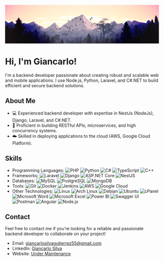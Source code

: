 <!-- ### Hi there I'm Giancarlo👋 -->

<!--
**Gdevp/Gdevp** is a ✨ _special_ ✨ repository because its `README.md` (this file) appears on your GitHub profile.

Here are some ideas to get you started:

- 🔭 I’m currently working on ...
- 🌱 I’m currently learning ...
- 👯 I’m looking to collaborate on ...
- 🤔 I’m looking for help with ...
- 💬 Ask me about ...
- 📫 How to reach me: ...
- 😄 Pronouns: ...
- ⚡ Fun fact: ...
-->
![Panoramic view of a forested mountain with clouds](./banner_2_profile.png)

<div class="container">
  <h1>Hi, I'm Giancarlo! </h1>
  <p>
    I'm a backend developer passionate about creating robust and scalable web and mobile applications. I use Node.js, Python, Laravel, and C#.NET to build efficient and secure backend solutions.
  </p>

  <h2>About Me</h2>

  <ul>
    <li>💻 Experienced backend developer with expertise in NestJs (NodeJs), Django, Laravel, and C#.NET.</li>
    <li>🔄 Proficient in building RESTful APIs, microservices, and high concurrency systems.</li>
    <li>☁️ Skilled in deploying applications to the cloud (AWS, Google Cloud Platform).</li>
  </ul>

  <h2>Skills</h2>

  <ul>
    <li>Programming Languages: 
        <img src="https://img.shields.io/badge/PHP-777BB4?style=flat-square&logo=php&logoColor=white" alt="PHP">
        <img src="https://img.shields.io/badge/Python-3776AB?style=flat-square&logo=python&logoColor=white" alt="Python">
        <img src="https://img.shields.io/badge/C%23-239120?style=flat-square&logo=c-sharp&logoColor=white" alt="C#">
        <img src="https://img.shields.io/badge/TypeScript-007ACC?style=flat-square&logo=typescript&logoColor=white" alt="TypeScript">
        <img src="https://img.shields.io/badge/C++-00599C?style=flat-square&logo=cplusplus&logoColor=white" alt="C++">
    </li>
    <li>Frameworks: 
        <img src="https://img.shields.io/badge/Laravel-FF2D20?style=flat-square&logo=laravel&logoColor=white" alt="Laravel">
        <img src="https://img.shields.io/badge/Django-092E20?style=flat-square&logo=django&logoColor=white" alt="Django">
        <img src="https://img.shields.io/badge/ASP.NET_Core-512BD4?style=flat-square&logo=dotnet&logoColor=white" alt="ASP.NET Core">
        <img src="https://img.shields.io/badge/NestJS-E0234E?style=flat-square&logo=nestjs&logoColor=white" alt="NestJS">
    </li>
    <li>Databases: 
        <img src="https://img.shields.io/badge/MySQL-4479A1?style=flat-square&logo=mysql&logoColor=white" alt="MySQL">
        <img src="https://img.shields.io/badge/PostgreSQL-336791?style=flat-square&logo=postgresql&logoColor=white" alt="PostgreSQL">
        <img src="https://img.shields.io/badge/MongoDB-47A248?style=flat-square&logo=mongodb&logoColor=white" alt="MongoDB">
    </li>
    <li>Tools: 
        <img src="https://img.shields.io/badge/Git-F05032?style=flat-square&logo=git&logoColor=white" alt="Git">
        <img src="https://img.shields.io/badge/Docker-2496ED?style=flat-square&logo=docker&logoColor=white" alt="Docker">
        <img src="https://img.shields.io/badge/Jenkins-D24939?style=flat-square&logo=jenkins&logoColor=white" alt="Jenkins">
        <img src="https://img.shields.io/badge/AWS-232F3E?style=flat-square&logo=amazon-aws&logoColor=white" alt="AWS">
        <img src="https://img.shields.io/badge/Google_Cloud-4285F4?style=flat-square&logo=google-cloud&logoColor=white" alt="Google Cloud">
    </li>
    <li>Other Technologies: 
        <img src="https://img.shields.io/badge/Linux-FCC624?style=flat-square&logo=linux&logoColor=black" alt="Linux">
        <img src="https://img.shields.io/badge/Arch_Linux-1793D1?style=flat-square&logo=arch-linux&logoColor=white" alt="Arch Linux">
        <img src="https://img.shields.io/badge/Debian-A81D33?style=flat-square&logo=debian&logoColor=white" alt="Debian">
        <img src="https://img.shields.io/badge/Ubuntu-E95420?style=flat-square&logo=ubuntu&logoColor=white" alt="Ubuntu">
        <img src="https://img.shields.io/badge/cPanel-FF6C2C?style=flat-square&logo=cpanel&logoColor=white" alt="cPanel">
        <img src="https://img.shields.io/badge/Microsoft_Word-2B579A?style=flat-square&logo=microsoft-word&logoColor=white" alt="Microsoft Word">
        <img src="https://img.shields.io/badge/Microsoft_Excel-217346?style=flat-square&logo=microsoft-excel&logoColor=white" alt="Microsoft Excel">
        <img src="https://img.shields.io/badge/Power_BI-F2C811?style=flat-square&logo=power-bi&logoColor=black" alt="Power BI">
        <img src="https://img.shields.io/badge/Swagger_UI-85EA2D?style=flat-square&logo=swagger&logoColor=black" alt="Swagger UI">
        <img src="https://img.shields.io/badge/Postman-FF6C37?style=flat-square&logo=postman&logoColor=white" alt="Postman">
        <img src="https://img.shields.io/badge/Angular-DD0031?style=flat-square&logo=angular&logoColor=white" alt="Angular">
        <img src="https://img.shields.io/badge/Node.js-339933?style=flat-square&logo=node-dot-js&logoColor=white" alt="Node.js">
    </li>
  </ul>

  <h2>Contact</h2>

  <p>Feel free to contact me if you're looking for a reliable and passionate backend developer to collaborate on your project!</p>

  <ul>
    <li>Email: <a href="mailto:giancarlosilvagutierrez55@gmail.com">giancarlosilvagutierrez55@gmail.com</a></li>
    <li>LinkedIn: <a href="https://www.linkedin.com/in/giancarlo-silva-000a13285/">Giancarlo Silva</a></li>
    <li>Website: <a href="#">Under Maintenance</a></li>
  </ul>
</div>
